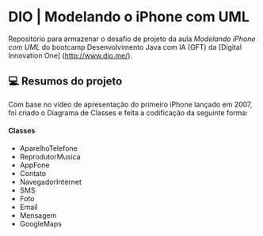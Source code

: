 # DIO | Modelando o iPhone com UML

Repositório para armazenar o desafio de projeto da aula *Modelando iPhone com UML* do bootcamp Desenvolvimento Java com IA (GFT) da [Digital Innovation One] (http://www.dio.me/).

## 💻 Resumos do projeto
Com base no vídeo de apresentação do primeiro iPhone lançado em 2007, foi criado o Diagrama de Classes e feita a codificação da seguinte forma:

#### Classes
- AparelhoTelefone 
- ReprodutorMusica
- AppFone
- Contato
- NavegadorInternet
- SMS
- Foto
- Email
- Mensagem
- GoogleMaps

